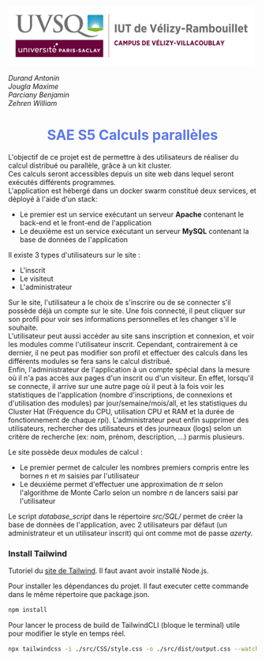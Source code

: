 <img src="doc/DocumentsTechniques/FormatMD/Images/logoUvsq.jpg" width="500px" alt="Logo uvsq">

_Durand Antonin_ <br>
_Jougla Maxime_ <br>
_Parciany Benjamin_ <br>
_Zehren William_

<h1 style="color:#5d79e7; text-align: center"> SAE S5 Calculs parallèles </h1>

L'objectif de ce projet est de permettre à des utilisateurs de réaliser du calcul distribué ou parallèle, grâce à un kit cluster. <br> 
Ces calculs seront accessibles depuis un site web dans lequel seront exécutés différents programmes. <br>
L'application est hébergé dans un docker swarm constitué deux services, et déployé à l'aide d'un stack: 
- Le premier est un service exécutant un serveur **Apache** contenant le back-end et le front-end de l'application
- Le deuxième est un service exécutant un serveur **MySQL** contenant la base de données de l'application

Il existe 3 types d'utilisateurs sur le site :

- L'inscrit
- Le visiteut
- L'administrateur

Sur le site, l'utilisateur a le choix de s'inscrire ou de se connecter s'il possède déjà un compte sur le site. Une fois connecté, il peut cliquer sur son profil pour voir ses informations personnelles et les changer s'il le souhaite. <br>
L'utilisateur peut aussi accéder au site sans inscription et connexion, et voir les modules comme l'utilisateur inscrit. Cependant, contrairement à ce dernier, il ne peut pas modifier son profil et effectuer des calculs dans les différents modules se fera sans le calcul distribué. <br>
Enfin, l'administrateur de l'application à un compte spécial dans la mesure où il n'a pas accès aux pages d'un inscrit ou d'un visiteur. En effet, lorsqu'il se connecte, il arrive sur une autre page où il peut à la fois voir les statistiques de l'application (nombre d'inscriptions, de connexions et d'utilisation des modules) par jour/semaine/mois/all, et les statistiques du Cluster Hat (Fréquence du CPU, utilisation CPU et RAM et la durée de fonctionnement de chaque rpi). L'administrateur peut enfin supprimer des utilisateurs, rechercher des utilisateurs et des journeaux (logs) selon un critère de recherche (ex: nom, prénom, description, ...) parmis plusieurs.


Le site possède deux modules de calcul : 

- Le premier permet de calculer les nombres premiers compris entre les bornes _n_ et _m_ saisies par l'utilisateur
- Le deuxième permet d'effectuer une approximation de $\pi$ selon l'algorithme de Monte Carlo selon un nombre _n_ de lancers saisi par l'utilisateur

Le script _database_script_ dans le répertoire _src/SQL/_ permet de créer la base de données de l'application, avec 2 utilisateurs par défaut (un administrateur et un utilisateur inscrit) qui ont comme mot de passe _azerty_. 

### Install Tailwind

Tutoriel du [site de Tailwind](https://tailwindcss.com/docs/installation). Il faut avant avoir installé Node.js.

Pour installer les dépendances du projet. Il faut executer cette commande dans le même répertoire que package.json.
```bash
npm install
```

Pour lancer le process de build de TailwindCLI (bloque le terminal) utile pour modifier le style en temps réel.
```bash
npx tailwindcss -i ./src/CSS/style.css -o ./src/dist/output.css --watch
```


